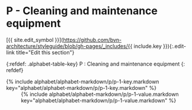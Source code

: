 # P - Cleaning and maintenance equipment
[{{ site.edit_symbol }}](https://github.com/bvn-architecture/styleguide/blob/gh-pages/_includes/{{ include.key }}){:.edit-link title="Edit this section"}

{:refdef: .alphabet-table-key}
P
: Cleaning and maintenance equipment
{: refdef}

<dt markdown='block' >
{% include alphabet/alphabet-markdown/p/p-1-key.markdown key="alphabet/alphabet-markdown/p/p-1-key.markdown" %}
</dt>
<dd markdown='1'>
{% include alphabet/alphabet-markdown/p/p-1-value.markdown key="alphabet/alphabet-markdown/p/p-1-value.markdown" %}
</dd>
